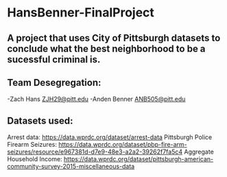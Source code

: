 # HansBenner-FinalProject

## A project that uses City of Pittsburgh datasets to conclude what the best neighborhood to be a sucessful criminal is.

## Team Desegregation:
  -Zach Hans ZJH29@pitt.edu
  -Anden Benner ANB505@pitt.edu

## Datasets used:
  Arrest data: https://data.wprdc.org/dataset/arrest-data
  Pittsburgh Police Firearm Seizures: https://data.wprdc.org/dataset/pbp-fire-arm-seizures/resource/e967381d-d7e9-48e3-a2a2-39262f7fa5c4
  Aggregate Household Income: https://data.wprdc.org/dataset/pittsburgh-american-community-survey-2015-miscellaneous-data




